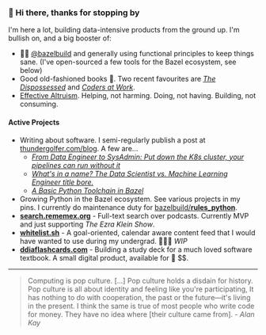 

 
### 👋 Hi there, thanks for stopping by

I'm here a lot, building data-intensive products from the ground up. 
I'm bullish on, and a big booster of:

* 🌿💚 [@bazelbuild](https://github.com/bazelbuild/) and generally using functional principles to keep things sane. (I've open-sourced a few tools for the Bazel ecosystem, see below)
* Good old-fashioned books 📖. Two recent favourites are [_The Dispossessed_](https://www.goodreads.com/book/show/13651.The_Dispossessed) and [_Coders at Work_](https://www.goodreads.com/book/show/6713575-coders-at-work).
* [Effective Altruism](https://www.vox.com/future-perfect/2019/12/6/20992100/peter-singer-effective-altruism-lives-you-can-save-animal-liberation). Helping, not harming. Doing, not having. Building, not consuming.

#### Active Projects

* Writing about software. I semi-regularly publish a post at [thundergolfer.com/blog](https://thundergolfer.com/blog). A few are...
   * [_From Data Engineer to SysAdmin: Put down the K8s cluster, your pipelines can run without it_](https://thundergolfer.com/kubernetes/infrastructure/data-engineering/2021/11/04/from-data-eng-to-sys-admin-put-down-k8s/)
   * [_What's in a name? The Data Scientist vs. Machine Learning Engineer title bore._](https://thundergolfer.com/machine-learning/communication/career/2021/10/30/the-ds-vs-mle-title-bore/)
   * [_A Basic Python Toolchain in Bazel_](https://thundergolfer.com/bazel/python/2021/06/25/a-basic-python-bazel-toolchain/)
* Growing Python in the Bazel ecosystem. See various projects in my pins. I currently do maintenance duty for [bazelbuild/**rules_python**](https://github.com/bazelbuild/rules_python).
* **[search.rememex.org](https://search.rememex.org/)** - Full-text search over podcasts. Currently MVP and just supporting _The Ezra Klein Show_. 
* **[whitelist.sh](https://whitelist.sh/)** - A goal-oriented, calendar aware content feed that I would have wanted to use during my undergrad. 👷🏻‍♂️ _WIP_
* **[ddiaflashcards.com]()** - Building a study deck for a much loved software textbook. A small digital product, available for 🥜 $$.
---

> Computing is pop culture. [...] Pop culture holds a disdain for history. Pop culture is all about identity and feeling like you're participating, It has nothing to do with cooperation, the past or the future—it's living in the present. I think the same is true of most people who write code for money. They have no idea where [their culture came from]. - _Alan Kay_
